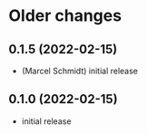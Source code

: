 # Older changes
## 0.1.5 (2022-02-15)

* (Marcel Schmidt) initial release

## 0.1.0 (2022-02-15)

* initial release

<!--
	Placeholder for the next version (at the beginning of the line):
	### **WORK IN PROGRESS**
-->
